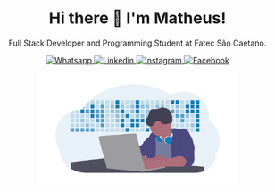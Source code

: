 <h1 align="center">Hi there 👋 I'm Matheus!</h1>
<p align="center">Full Stack Developer and Programming Student at Fatec São Caetano.</p>

<p align="center">
  <a href="https://wa.me/5511966179345">
    <img src="https://img.shields.io/badge/WHATSAPP-%2325D366.svg?&style=for-the-badge&logo=whatsapp&logoColor=white" alt="Whatsapp"/>
  </a>
  <a href="https://www.linkedin.com/in/matheus-barbosa-do-nascimento-a634a7179/">
    <img src="https://img.shields.io/badge/linkedin-%230077B5.svg?&style=for-the-badge&logo=linkedin&logoColor=whitee" alt="Linkedin"/>
  </a>
  <a href="https://www.instagram.com/mtsbn3/">
    <img src="https://img.shields.io/badge/instagram-%23E4405F.svg?&style=for-the-badge&logo=instagram&logoColor=white" alt="Instagram"/>
  </a>
  <a href="https://www.facebook.com/matheus.nascimento.103">
    <img src="https://img.shields.io/badge/facebook-%231877F2.svg?&style=for-the-badge&logo=facebook&logoColor=white" alt="Facebook"/>
  </a>
</p>
<p align="center">
  <img src="https://github.com/mtsbn/mtsbn/blob/master/undraw_developer_activity_bv83.png?raw=true" alt="Programador com painel de colaborações do github ao fundo" height="200px">
</p>
